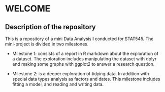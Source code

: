 # WELCOME

## Description of the repository
This is a repository of a mini Data Analysis I conducted for STAT545. The mini-project is divided in two milestones.

- Milestone 1: consists of a report in R markdown about the exploration of a dataset. The exploration includes manipulating the dataset with dplyr and making some graphs with ggplot2 to answer a research question.

- Milestone 2: is a deeper exploration of tidying data. In addition with special data types analysis as factors and dates. This milestone includes fitting a model, and reading and writing data.
